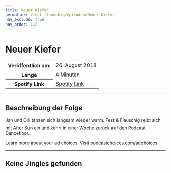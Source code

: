 ```yaml
---
title: Neuer Kiefer
permalink: /fest-flauschig/episoden/Neuer-Kiefer
nav_exclude: true
nav_order: 112
---
```


# Neuer Kiefer
<table class="resp-table dcf-table dcf-table-responsive dcf-table-bordered dcf-table-striped dcf-w-100%">
                    <tbody>
                        <tr>
                            <th scope="row">Veröffentlich am:</th>
                            <td data-label="Veröffentlich am:">26. August 2018</td>
                        </tr>
                        <tr>
                            <th scope="row">Länge </th>
                            <td data-label="Länge ">4 Minuten</td>
                        </tr><tr>
                                <th scope="row">Spotify Link</th>
                                <td data-label="Spotify Link"><a href="https://open.spotify.com/episode/3nYfk11jjFEwc9B0aAbl4g">Spotify Link</a></td>
                            </tr></tbody>
                </table>

***

## Beschreibung der Folge

<div>
Jan und Olli tanzen sich langsam wieder warm. Fest &amp; Flauschig reibt sich mit After Sun ein und kehrt in einer Woche zurück auf den Podcast Dancefloor.<p> </p><p>Learn more about your ad choices. Visit <a href="https://podcastchoices.com/adchoices">podcastchoices.com/adchoices</a></p>  
</div>

***

## Keine Jingles gefunden